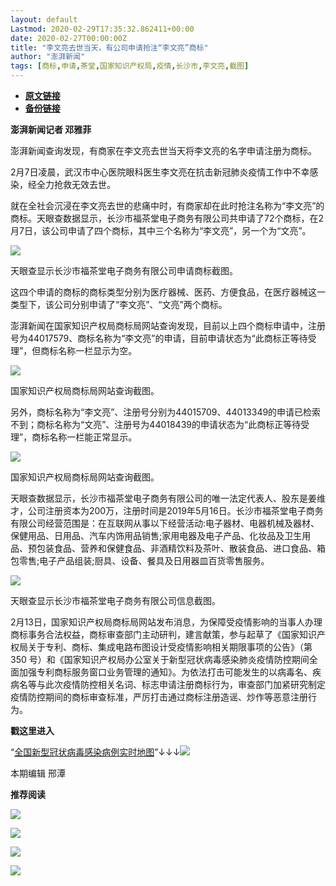 ```yaml
---
layout: default
Lastmod: 2020-02-29T17:35:32.862411+00:00
date: 2020-02-27T00:00:00Z
title: "李文亮去世当天，有公司申请抢注“李文亮”商标"
author: "澎湃新闻"
tags: [商标,申请,茶堂,国家知识产权局,疫情,长沙市,李文亮,截图]
---
```


* [**原文链接**](https://mp.weixin.qq.com/s/re0PXCkT8moqMKTCSgvRXQ)
* [**备份链接**](http://archive.today/F2eUp)


**澎湃新闻记者 邓雅菲**

澎湃新闻查询发现，有商家在李文亮去世当天将李文亮的名字申请注册为商标。

  
2月7日凌晨，武汉市中心医院眼科医生李文亮在抗击新冠肺炎疫情工作中不幸感染，经全力抢救无效去世。

就在全社会沉浸在李文亮去世的悲痛中时，有商家却在此时抢注名称为“李文亮”的商标。天眼查数据显示，长沙市福茶堂电子商务有限公司共申请了72个商标，在2月7日，该公司申请了四个商标，其中三个名称为“李文亮”，另一个为“文亮”。

![](/images/post/3e3e44916c20638ad1bbef49dc8b24e7.jpg)

天眼查显示长沙市福茶堂电子商务有限公司申请商标截图。

  
这四个申请的商标的商标类型分别为医疗器械、医药、方便食品，在医疗器械这一类型下，该公司分别申请了“李文亮”、“文亮”两个商标。

澎湃新闻在国家知识产权局商标局网站查询发现，目前以上四个商标申请中，注册号为44017579、商标名称为“李文亮”的申请，目前申请状态为“此商标正等待受理”，但商标名称一栏显示为空。

![](/images/post/64fc148ed118cc0b8eeec06d36d98507.jpg)

国家知识产权局商标局网站查询截图。

  
另外，商标名称为“李文亮”、注册号分别为44015709、44013349的申请已检索不到；商标名称为“文亮”、注册号为44018439的申请状态为“此商标正等待受理”，商标名称一栏能正常显示。  

![](/images/post/8774cfdebe4641d2c28e362addbf7451.jpg)

国家知识产权局商标局网站查询截图。

  
天眼查数据显示，长沙市福茶堂电子商务有限公司的唯一法定代表人、股东是姜维才，公司注册资本为200万，注册时间是2019年5月16日。长沙市福茶堂电子商务有限公司经营范围是：在互联网从事以下经营活动:电子器材、电器机械及器材、保健用品、日用品、汽车内饰用品销售;家用电器及电子产品、化妆品及卫生用品、预包装食品、营养和保健食品、非酒精饮料及茶叶、散装食品、进口食品、箱包零售;电子产品组装;厨具、设备、餐具及日用器皿百货零售服务。  

![](/images/post/e52381adfda6f2b454bbceef30d74104.jpg)

天眼查显示长沙市福茶堂电子商务有限公司信息截图。

  
2月13日，国家知识产权局商标局网站发布消息，为保障受疫情影响的当事人办理商标事务合法权益，商标审查部门主动研判，建言献策，参与起草了《国家知识产权局关于专利、商标、集成电路布图设计受疫情影响相关期限事项的公告》（第 350 号）和《国家知识产权局办公室关于新型冠状病毒感染肺炎疫情防控期间全面加强专利商标服务窗口业务管理的通知》。为依法打击可能发生的以病毒名、疾病名等与此次疫情防控相关名词、标志申请注册商标行为，审查部门加紧研究制定疫情防控期间的商标审查标准，严厉打击通过商标注册造谣、炒作等恶意注册行为。

**戳这里进入**

“[全国新型冠状病毒感染病例实时地图](http://projects.thepaper.cn/thepaper-cases/839studio/feiyan/)”↓↓↓[![](/images/post/15a4bc01c19b9e56f61d4f79069e4c63.jpg)](http://projects.thepaper.cn/thepaper-cases/839studio/feiyan/)

本期编辑 邢潭  

**推荐阅读**

[![](/images/post/f1f712a41c833b925f580fc6afb6134e.jpg)](http://mp.weixin.qq.com/s?__biz=MjM5MzI5NTU3MQ==&mid=2651592065&idx=1&sn=16df4206ceaaea2c54063cffb71167f7&chksm=bd61883d8a16012b08939f6d04d22e0cc6e4e1b2be125c163706a1f36f5223e472a205f116b6&scene=21#wechat_redirect)

[![](/images/post/12e0d94be82829ed4f958ea785fc7b62.jpg)](http://mp.weixin.qq.com/s?__biz=MjM5MzI5NTU3MQ==&mid=2651587716&idx=1&sn=9cf340714786ffd74330418b03bccf7c&chksm=bd6199388a16102e76351195f852c7325de5e1620da5882bd04ccd1ff7d24b0b5dff09895509&scene=21#wechat_redirect)

[![](/images/post/0f946a6acf34edfdf665414ae255c945.jpg)](http://mp.weixin.qq.com/s?__biz=MjM5MzI5NTU3MQ==&mid=2651585255&idx=2&sn=136f3ef9f9abdd1ab722689f35b2ea21&chksm=bd66675b8a11ee4ddd602c3691afebbf451bc20f23f829a7b50fba13a055eaa003bbd313dd04&scene=21#wechat_redirect)

[![](/images/post/faa036129172f4ba4cb775ad946d1eff.jpg)](https://a.app.qq.com/o/simple.jsp?pkgname=com.wondertek.paper)


